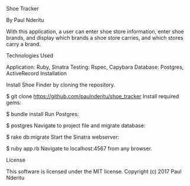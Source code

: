 Shoe Tracker

By Paul Nderitu

With this application, a user can enter shoe store information, enter shoe brands, and display which brands a shoe store carries, and which stores carry a brand.

Technologies Used

Application: Ruby, Sinatra
Testing: Rspec, Capybara
Database: Postgres, ActiveRecord
Installation

Install Shoe Finder by cloning the repository.

$ git clone https://github.com/paulnderitu/shoe_tracker
Install required gems:

$ bundle install
Run Postgres:

$ postgres
Navigate to project file and migrate database:

$ rake db:migrate
Start the Sinatra webserver:

$ ruby app.rb
Navigate to localhost:4567 from any browser.

License

This software is licensed under the MIT license.
Copyright (c) 2017 Paul Nderitu
